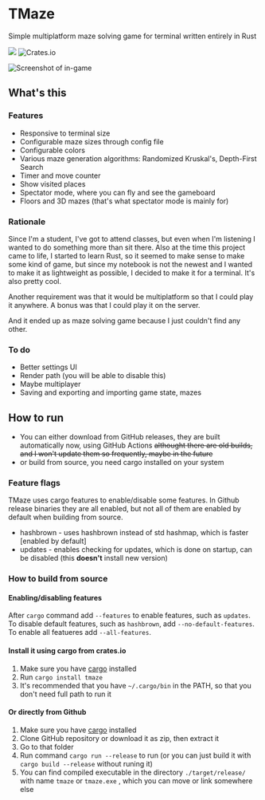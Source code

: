 # TMaze

Simple multiplatform maze solving game for terminal written entirely in  Rust

![](https://img.shields.io/crates/d/tmaze)
![Crates.io](https://img.shields.io/crates/v/tmaze)

![Screenshot of in-game](https://github.com/ur-fault/tmaze/blob/master/readme_assets/screenshot_ingame.png?raw=true)

## What's this

### Features
- Responsive to terminal size
- Configurable maze sizes through config file
- Configurable colors
- Various maze generation algorithms: Randomized Kruskal's, Depth-First Search
- Timer and move counter
- Show visited places
- Spectator mode, where you can fly and see the gameboard
- Floors and 3D mazes (that's what spectator mode is mainly for)


### Rationale
Since I'm a student, I've got to attend classes, but even when I'm listening I wanted to do something more than sit there. Also at the time this project came to life, I started to learn Rust, so it seemed to make sense to make some kind of game, but since my notebook is not the newest and I wanted to make it as lightweight as possible, I decided to make it for a terminal. It's also pretty cool.

Another requirement was that it would be multiplatform so that I could play it anywhere. A bonus was that I could play it on the server.

And it ended up as maze solving game because I just couldn't find any other.

### To do
- Better settings UI
- Render path (you will be able to disable this)
- Maybe multiplayer
- Saving and exporting and importing game state, mazes

## How to run
- You can either download from GitHub releases,  they are built automatically now, using GitHub Actions ~~althought there are old builds, and I won't update them so frequently, maybe in the future~~
- or build from source, you need cargo installed on your system


### Feature flags
TMaze uses cargo features to enable/disable some features. In Github release binaries they are all enabled, but not all of them are enabled by default when building from source.

- hashbrown - uses hashbrown instead of std hashmap, which is faster [enabled by default]
- updates - enables checking for updates, which is done on startup, can be disabled (this **doesn't** install new version)

### How to build from source
#### Enabling/disabling features
After `cargo` command add `--features` to enable features, such as `updates`. To disable default features, such as `hashbrown`, add `--no-default-features`. To enable all featueres add `--all-features`.

#### Install it using cargo from crates.io
1. Make sure you have [cargo](https://crates.io/) installed
1. Run `cargo install tmaze`
1. It's recommended that you have `~/.cargo/bin` in the PATH, so that you don't need full path to run it

#### Or directly from Github
1. Make sure you have [cargo](https://crates.io/) installed
1. Clone GitHub repository or download it as zip, then extract it
1. Go to that folder
1. Run command `cargo run --release` to run (or you can just build it with `cargo build --release` without runing it)
1. You can find compiled executable in the directory `./target/release/` with name `tmaze` or `tmaze.exe` , which you can move or link somewhere else

